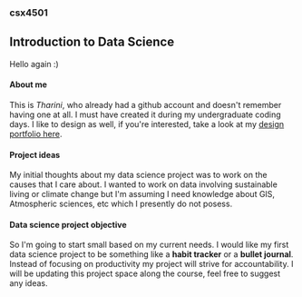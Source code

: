 ### csx4501
## Introduction to Data Science

Hello again :)

#### About me
This is *Tharini*, who already had a github account and doesn't remember having one at all. I must have created it during my undergraduate coding days. I like to design as well,
if you're interested, take a look at my [design portfolio here](https://tharini.myportfolio.com/).

#### Project ideas
My initial thoughts about my data science project was to work on the causes that I care about. I wanted to work on data involving sustainable living or climate change but I'm assuming I need knowledge about GIS, Atmospheric sciences, etc which I presently do not posess.

#### Data science project objective
So I'm going to start small based on my current needs. I would like my first data science project to be something like a **habit tracker** or a **bullet journal**. Instead of focusing on productivity my project will strive for accountability. I will be updating this project space along the course, feel free to suggest any ideas.

